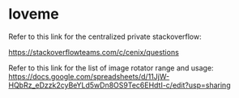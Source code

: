 # loveme

Refer to this link for the centralized private stackoverflow:

https://stackoverflowteams.com/c/cenix/questions

 

Refer to this link for the list of image rotator range and usage:
https://docs.google.com/spreadsheets/d/11JjW-HQbRz_eDzzk2cyBeYLd5wDn8OS9Tec6EHdtI-c/edit?usp=sharing
